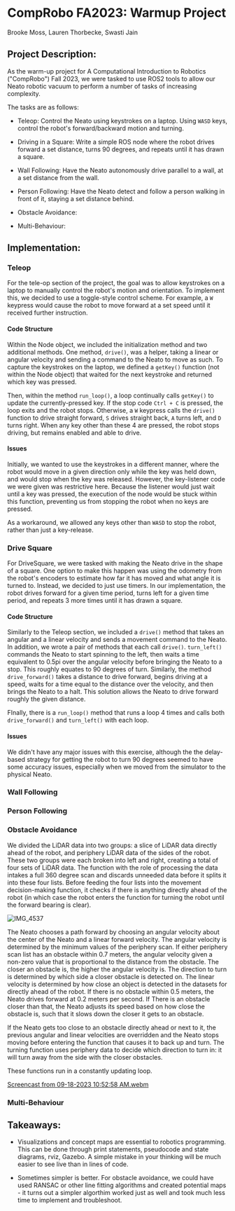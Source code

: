 # CompRobo FA2023: Warmup Project

Brooke Moss, Lauren Thorbecke, Swasti Jain

## Project Description:

As the warm-up project for A Computational Introduction to Robotics ("CompRobo") Fall 2023, we were tasked to use ROS2 tools to allow our Neato robotic vacuum to perform a number of tasks of increasing complexity.

The tasks are as follows:

-   Teleop: Control the Neato using keystrokes on a laptop. Using `WASD` keys, control the robot's forward/backward motion and turning.

-   Driving in a Square: Write a simple ROS node where the robot drives forward a set distance, turns 90 degrees, and repeats until it has drawn a square.

-   Wall Following: Have the Neato autonomously drive parallel to a wall, at a set distance from the wall.

-   Person Following: Have the Neato detect and follow a person walking in front of it, staying a set distance behind.

-   Obstacle Avoidance:

-   Multi-Behaviour:

## Implementation:

### Teleop

For the tele-op section of the project, the goal was to allow keystrokes on a laptop to manually control the robot's motion and orientation. To implement this, we decided to use a toggle-style control scheme. For example, a `W` keypress would cause the robot to move forward at a set speed until it received further instruction.

#### Code Structure

Within the Node object, we included the initialization method and two additional methods. One method, `drive()`, was a helper, taking a linear or angular velocity and sending a command to the Neato to move as such. To capture the keystrokes on the laptop, we defined a `getKey()` function (not within the Node object) that waited for the next keystroke and returned which key was pressed.

Then, within the method `run_loop()`, a loop continually calls `getKey()` to update the currently-pressed key. If the stop code `Ctrl + C` is pressed, the loop exits and the robot stops. Otherwise, a `W` keypress calls the `drive()` function to drive straight forward, `S` drives straight back, `A` turns left, and `D` turns right. When any key other than these 4 are pressed, the robot stops driving, but remains enabled and able to drive.

#### Issues

Initially, we wanted to use the keystrokes in a different manner, where the robot would move in a given direction only while the key was held down, and would stop when the key was released. However, the key-listener code we were given was restrictive here. Because the listener would just wait until a key was pressed, the execution of the node would be stuck within this function, preventing us from stopping the robot when no keys are pressed.

As a workaround, we allowed any keys other than `WASD` to stop the robot, rather than just a key-release.

### Drive Square

For DriveSquare, we were tasked with making the Neato drive in the shape of a square. One option to make this happen was using the odometry from the robot's encoders to estimate how far it has moved and what angle it is turned to. Instead, we decided to just use timers. In our implementation, the robot drives forward for a given time period, turns left for a given time period, and repeats 3 more times until it has drawn a square.

#### Code Structure

Similarly to the Teleop section, we included a `drive()` method that takes an angular and a linear velocity and sends a movement command to the Neato. In addition, we wrote a pair of methods that each call `drive()`. `turn_left()` commands the Neato to start spinning to the left, then waits a time equivalent to 0.5pi over the angular velocity before bringing the Neato to a stop. This roughly equates to 90 degrees of turn. Similarly, the method `drive_forward()` takes a distance to drive forward, begins driving at a speed, waits for a time equal to the distance over the velocity, and then brings the Neato to a halt. This solution allows the Neato to drive forward roughly the given distance.

FInally, there is a `run_loop()` method that runs a loop 4 times and calls both `drive_forward()` and `turn_left()` with each loop.

#### Issues

We didn't have any major issues with this exercise, although the the delay-based strategy for getting the robot to turn 90 degrees seemed to have some accuracy issues, especially when we moved from the simulator to the physical Neato.

### Wall Following

### Person Following

### Obstacle Avoidance

We divided the LiDAR data into two groups: a slice of LiDAR data directly ahead of the robot, and periphery LiDAR data of the sides of the robot. These two groups were each broken into left and right, creating a total of four sets of LiDAR data. The function with the role of processing the data intakes a full 360 degree scan and discards unneeded data before it splits it into these four lists. Before feeding the four lists into the movement decision-making function, it checks if there is anything directly ahead of the robot (in which case the robot enters the function for turning the robot until the forward bearing is clear).

![IMG_4537](https://github.com/EarlJr53/comprobo-warmup/assets/71215396/aa7ff797-8259-4a70-b9db-1925f19154a1)

The Neato chooses a path forward by choosing an angular velocity about the center of the Neato and a linear forward velocity. The angular velocity is determined by the minimum values of the periphery scan. If either periphery scan list has an obstacle within 0.7 meters, the angular velocity given a non-zero value that is proportional to the distance from the obstacle. The closer an obstacle is, the higher the angular velocity is. The direction to turn is determined by which side a closer obstacle is detected on. The linear velocity is determined by how close an object is detected in the datasets for directly ahead of the robot. If there is no obstacle within 0.5 meters, the Neato drives forward at 0.2 meters per second. If There is an obstacle closer than that, the Neato adjusts its speed based on how close the obstacle is, such that it slows down the closer it gets to an obstacle.

If the Neato gets too close to an obstacle directly ahead or next to it, the previous angular and linear velocities are overridden and the Neato stops moving before entering the function that causes it to back up and turn. The turning function uses periphery data to decide which direction to turn in: it will turn away from the side with the closer obstacles.

These functions run in a constantly updating loop.

[Screencast from 09-18-2023 10:52:58 AM.webm](https://github.com/EarlJr53/comprobo-warmup/assets/71215396/ce42f36b-c75b-45d5-8dd3-20972b703a59)

### Multi-Behaviour

## Takeaways:

 - Visualizations and concept maps are essential to robotics programming. This can be done through print statements, pseudocode and state diagrams, rviz, Gazebo. A simple mistake in your thinking will be much easier to see live than in lines of code.

 - Sometimes simpler is better. For obstacle avoidance, we could have used RANSAC or other line fitting algorithms and created potential maps - it turns out a simpler algorthim worked just as well and took much less time to implement and troubleshoot.
